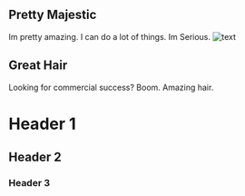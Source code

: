 ## Pretty Majestic

  <Body> Im pretty amazing. I can do a lot of things. Im Serious.
  
<img src="https://neversocial.files.wordpress.com/2012/04/e28098lord-of-the-rings_-scenes-as-beauty-ads_gandalf2.gif" alt="text">	

## Great Hair

  <Body> Looking for commercial success? Boom. Amazing hair.



# Header 1
## Header 2
### Header 3

